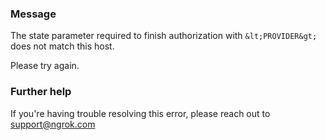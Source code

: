 
### Message
The state parameter required to finish authorization with `&lt;PROVIDER&gt;` does not match this host.

Please try again.

### Further help
If you're having trouble resolving this error, please reach out to [support@ngrok.com](mailto:support@ngrok.com?subject=Help%20with%20ERR_NGROK_3124)

